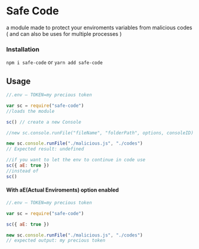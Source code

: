# Safe Code

a module made to protect your
enviroments variables from malicious codes ( and can also be uses for multiple processes )

### Installation
`npm i safe-code`
or
`yarn add safe-code`

## Usage
```js
//.env — TOKEN=my precious token

var sc = require("safe-code")
//loads the module

sc() // create a new Console

//new sc.console.runFile("fileName", "folderPath", options, consoleID)

new sc.console.runFile("./malicious.js", "./codes")
// Expected result: undefined

//if you want to let the env to continue in code use
sc({ aE: true })
//instead of
sc()
```

#### With aE(Actual Enviroments) option enabled
```js
//.env — TOKEN=my precious token

var sc = require("safe-code")

sc({ aE: true })

new sc.console.runFile("./malicious.js", "./codes")
// expected output: my precious token
```